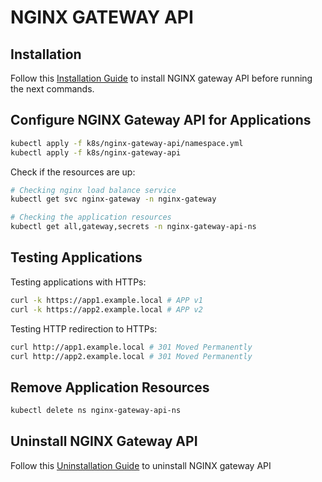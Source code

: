 # NGINX GATEWAY API

## Installation

Follow this [Installation Guide](https://docs.nginx.com/nginx-gateway-fabric/installation/installing-ngf/manifests/) to install NGINX gateway API before running the next commands.

## Configure NGINX Gateway API for Applications

```bash
kubectl apply -f k8s/nginx-gateway-api/namespace.yml
kubectl apply -f k8s/nginx-gateway-api
```

Check if the resources are up:

```bash
# Checking nginx load balance service
kubectl get svc nginx-gateway -n nginx-gateway

# Checking the application resources
kubectl get all,gateway,secrets -n nginx-gateway-api-ns
```

## Testing Applications

Testing applications with HTTPs:

```bash
curl -k https://app1.example.local # APP v1
curl -k https://app2.example.local # APP v2
```

Testing HTTP redirection to HTTPs:

```bash
curl http://app1.example.local # 301 Moved Permanently
curl http://app2.example.local # 301 Moved Permanently
```

## Remove Application Resources

```bash
kubectl delete ns nginx-gateway-api-ns
```

## Uninstall NGINX Gateway API

Follow this [Uninstallation Guide](https://docs.nginx.com/nginx-gateway-fabric/installation/installing-ngf/manifests/#uninstall-nginx-gateway-fabric) to uninstall NGINX gateway API

